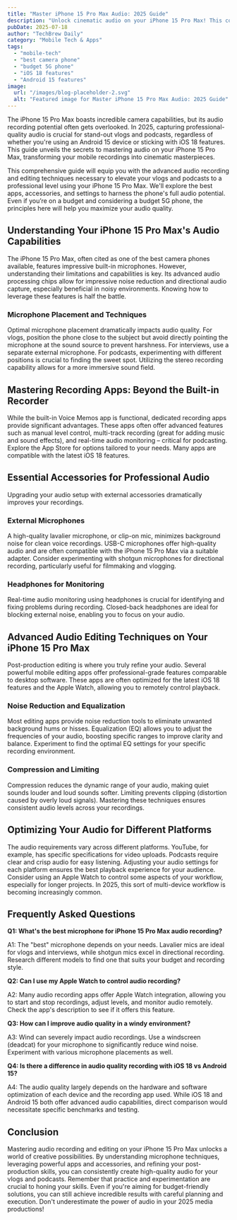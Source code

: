 ```yaml
---
title: "Master iPhone 15 Pro Max Audio: 2025 Guide"
description: "Unlock cinematic audio on your iPhone 15 Pro Max! This complete guide covers advanced recording & editing techniques for stunning vlogs & podcasts. Learn the best iOS 18 features & transform your mobile filmmaking. Read now!"
pubDate: 2025-07-18
author: "TechBrew Daily"
category: "Mobile Tech & Apps"
tags:
  - "mobile-tech"
  - "best camera phone"
  - "budget 5G phone"
  - "iOS 18 features"
  - "Android 15 features"
image:
  url: "/images/blog-placeholder-2.svg"
  alt: "Featured image for Master iPhone 15 Pro Max Audio: 2025 Guide"
---
```


The iPhone 15 Pro Max boasts incredible camera capabilities, but its audio recording potential often gets overlooked. In 2025, capturing professional-quality audio is crucial for stand-out vlogs and podcasts, regardless of whether you're using an Android 15 device or sticking with iOS 18 features. This guide unveils the secrets to mastering audio on your iPhone 15 Pro Max, transforming your mobile recordings into cinematic masterpieces.


This comprehensive guide will equip you with the advanced audio recording and editing techniques necessary to elevate your vlogs and podcasts to a professional level using your iPhone 15 Pro Max.  We'll explore the best apps, accessories, and settings to harness the phone's full audio potential.  Even if you’re on a budget and considering a budget 5G phone, the principles here will help you maximize your audio quality.

## Understanding Your iPhone 15 Pro Max's Audio Capabilities

The iPhone 15 Pro Max, often cited as one of the best camera phones available, features impressive built-in microphones.  However, understanding their limitations and capabilities is key.  Its advanced audio processing chips allow for impressive noise reduction and directional audio capture,  especially beneficial in noisy environments.  Knowing how to leverage these features is half the battle.

### Microphone Placement and Techniques

Optimal microphone placement dramatically impacts audio quality.  For vlogs, position the phone close to the subject but avoid directly pointing the microphone at the sound source to prevent harshness. For interviews, use a separate external microphone. For podcasts, experimenting with different positions is crucial to finding the sweet spot. Utilizing the stereo recording capability allows for a more immersive sound field.

## Mastering Recording Apps: Beyond the Built-in Recorder

While the built-in Voice Memos app is functional, dedicated recording apps provide significant advantages.  These apps often offer advanced features such as manual level control, multi-track recording (great for adding music and sound effects), and real-time audio monitoring –  critical for podcasting. Explore the App Store for options tailored to your needs.  Many apps are compatible with the latest iOS 18 features.

## Essential Accessories for Professional Audio

Upgrading your audio setup with external accessories dramatically improves your recordings.

### External Microphones

A high-quality lavalier microphone, or clip-on mic, minimizes background noise for clean voice recordings. USB-C microphones offer high-quality audio and are often compatible with the iPhone 15 Pro Max via a suitable adapter.  Consider experimenting with shotgun microphones for directional recording, particularly useful for filmmaking and vlogging.

### Headphones for Monitoring

Real-time audio monitoring using headphones is crucial for identifying and fixing problems during recording.  Closed-back headphones are ideal for blocking external noise, enabling you to focus on your audio.


## Advanced Audio Editing Techniques on Your iPhone 15 Pro Max

Post-production editing is where you truly refine your audio. Several powerful mobile editing apps offer professional-grade features comparable to desktop software.  These apps are often optimized for the latest iOS 18 features and the Apple Watch, allowing you to remotely control playback.

### Noise Reduction and Equalization

Most editing apps provide noise reduction tools to eliminate unwanted background hums or hisses.  Equalization (EQ) allows you to adjust the frequencies of your audio, boosting specific ranges to improve clarity and balance.  Experiment to find the optimal EQ settings for your specific recording environment.

### Compression and Limiting

Compression reduces the dynamic range of your audio, making quiet sounds louder and loud sounds softer.  Limiting prevents clipping (distortion caused by overly loud signals).  Mastering these techniques ensures consistent audio levels across your recordings.

## Optimizing Your Audio for Different Platforms

The audio requirements vary across different platforms. YouTube, for example, has specific specifications for video uploads.  Podcasts require clear and crisp audio for easy listening.  Adjusting your audio settings for each platform ensures the best playback experience for your audience.  Consider using an Apple Watch to control some aspects of your workflow, especially for longer projects.  In 2025, this sort of multi-device workflow is becoming increasingly common.



## Frequently Asked Questions

**Q1:  What's the best microphone for iPhone 15 Pro Max audio recording?**

A1: The "best" microphone depends on your needs. Lavalier mics are ideal for vlogs and interviews, while shotgun mics excel in directional recording. Research different models to find one that suits your budget and recording style.

**Q2:  Can I use my Apple Watch to control audio recording?**

A2:  Many audio recording apps offer Apple Watch integration, allowing you to start and stop recordings, adjust levels, and monitor audio remotely.  Check the app's description to see if it offers this feature.

**Q3:  How can I improve audio quality in a windy environment?**

A3: Wind can severely impact audio recordings. Use a windscreen (deadcat) for your microphone to significantly reduce wind noise. Experiment with various microphone placements as well.

**Q4: Is there a difference in audio quality recording with iOS 18 vs Android 15?**

A4: The audio quality largely depends on the hardware and software optimization of each device and the recording app used. While iOS 18 and Android 15 both offer advanced audio capabilities, direct comparison would necessitate specific benchmarks and testing.


## Conclusion

Mastering audio recording and editing on your iPhone 15 Pro Max unlocks a world of creative possibilities. By understanding microphone techniques, leveraging powerful apps and accessories, and refining your post-production skills, you can consistently create high-quality audio for your vlogs and podcasts. Remember that practice and experimentation are crucial to honing your skills.  Even if you're aiming for budget-friendly solutions, you can still achieve incredible results with careful planning and execution.  Don't underestimate the power of audio in your 2025 media productions!